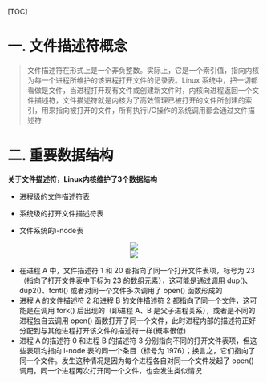 [TOC]

# 一. 文件描述符概念

> 文件描述符在形式上是一个非负整数。实际上，它是一个索引值，指向内核为每一个进程所维护的该进程打开文件的记录表。Linux 系统中，把一切都看做是文件，当进程打开现有文件或创建新文件时，内核向进程返回一个文件描述符，文件描述符就是内核为了高效管理已被打开的文件所创建的索引，用来指向被打开的文件，所有执行I/O操作的系统调用都会通过文件描述符

# 二. 重要数据结构

**关于文件描述符，Linux内核维护了3个数据结构**

* 进程级的文件描述符表

* 系统级的打开文件描述符表

* 文件系统的i-node表

<div align="center">    
<img src="https://segmentfault.com/img/bVOX3l?w=619&h=312"/>
</div>
 

<div align="center">    
<img src="https://imgconvert.csdnimg.cn/aHR0cDovL2MuYmlhbmNoZW5nLm5ldC91cGxvYWRzL2FsbGltZy8xOTA0MTAvMS0xWjQxMDFINDVTMTMuZ2lm"/>
</div>



* 在进程 A 中，文件描述符 1 和 20 都指向了同一个打开文件表项，标号为 23（指向了打开文件表中下标为 23 的数组元素），这可能是通过调用 dup()、dup2()、fcntl() 或者对同一个文件多次调用了 open() 函数形成的
* 进程 A 的文件描述符 2 和进程 B 的文件描述符 2 都指向了同一个文件，这可能是在调用 fork() 后出现的（即进程 A、B 是父子进程关系），或者是不同的进程独自去调用 open() 函数打开了同一个文件，此时进程内部的描述符正好分配到与其他进程打开该文件的描述符一样(概率很低)
* 进程 A 的描述符 0 和进程 B 的描述符 3 分别指向不同的打开文件表项，但这些表项均指向 i-node 表的同一个条目（标号为 1976）；换言之，它们指向了同一个文件。发生这种情况是因为每个进程各自对同一个文件发起了 open() 调用。同一个进程两次打开同一个文件，也会发生类似情况
  





















